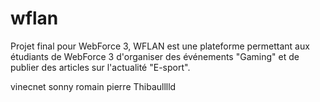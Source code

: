 ﻿# wflan
Projet final pour WebForce 3, WFLAN est une plateforme permettant aux étudiants de WebForce 3 d'organiser des événements "Gaming" et de publier des articles sur l'actualité "E-sport".

vinecnet
sonny
romain
pierre
Thibaulllld